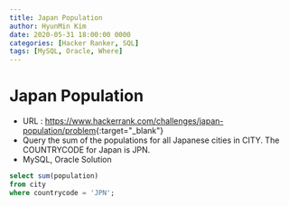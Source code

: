 ```yaml
---
title: Japan Population
author: HyunMin Kim
date: 2020-05-31 18:00:00 0000
categories: [Hacker Ranker, SQL]
tags: [MySQL, Oracle, Where]
---
```



# Japan Population

- URL : <https://www.hackerrank.com/challenges/japan-population/problem>{:target="_blank"}
- Query the sum of the populations for all Japanese cities in CITY. The COUNTRYCODE for Japan is JPN.
- MySQL, Oracle Solution

```sql
select sum(population)
from city
where countrycode = 'JPN';
```